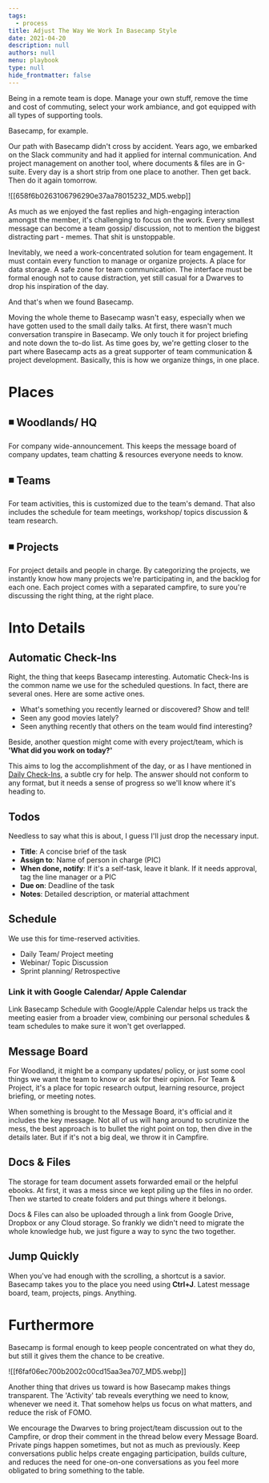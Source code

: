 ```yaml
---
tags: 
  - process
title: Adjust The Way We Work In Basecamp Style
date: 2021-04-20
description: null
authors: null
menu: playbook
type: null
hide_frontmatter: false
---
```


Being in a remote team is dope. Manage your own stuff, remove the time and cost of commuting, select your work ambiance, and got equipped with all types of supporting tools.

Basecamp, for example.

Our path with Basecamp didn't cross by accident. Years ago, we embarked on the Slack community and had it applied for internal communication. And project management on another tool, where documents & files are in G-suite. Every day is a short strip from one place to another. Then get back. Then do it again tomorrow.

![[658f6b0263106796290e37aa78015232_MD5.webp]]

As much as we enjoyed the fast replies and high-engaging interaction amongst the member, it's challenging to focus on the work. Every smallest message can become a team gossip/ discussion, not to mention the biggest distracting part - memes. That shit is unstoppable.

Inevitably, we need a work-concentrated solution for team engagement. It must contain every function to manage or organize projects. A place for data storage. A safe zone for team communication. The interface must be formal enough not to cause distraction, yet still casual for a Dwarves to drop his inspiration of the day.

And that's when we found Basecamp.

Moving the whole theme to Basecamp wasn't easy, especially when we have gotten used to the small daily talks. At first, there wasn't much conversation transpire in Basecamp. We only touch it for project briefing and note down the to-do list. As time goes by, we're getting closer to the part where Basecamp acts as a great supporter of team communication & project development. Basically, this is how we organize things, in one place.

# Places

## ◾️ Woodlands/ HQ
For company wide-announcement. This keeps the message board of company updates, team chatting & resources everyone needs to know.

## ◾️ Teams
For team activities, this is customized due to the team's demand. That also includes the schedule for team meetings, workshop/ topics discussion & team research.

## ◾️ Projects
For project details and people in charge. By categorizing the projects, we instantly know how many projects we're participating in, and the backlog for each one. Each project comes with a separated campfire, to sure you're discussing the right thing, at the right place.

# Into Details

## Automatic Check-Ins
Right, the thing that keeps Basecamp interesting. Automatic Check-Ins is the common name we use for the scheduled questions. In fact, there are several ones. Here are some active ones.

* What's something you recently learned or discovered? Show and tell!
* Seen any good movies lately?
* Seen anything recently that others on the team would find interesting?

Beside, another question might come with every project/team, which is **'What did you work on today?'**

This aims to log the accomplishment of the day, or as I have mentioned in <span style='color:pink_background'>[Daily Check-Ins](https://dwarves.foundation/memo/daily-check-ins)</span>, a subtle cry for help. The answer should not conform to any format, but it needs a sense of progress so we'll know where it's heading to.

## Todos
Needless to say what this is about, I guess I'll just drop the necessary input.

* **Title**: A concise brief of the task
* **Assign to**: Name of person in charge (PIC)
* **When done, notify**: If it's a self-task, leave it blank. If it needs approval, tag the line manager or a PIC
* **Due on**: Deadline of the task
* **Notes**: Detailed description, or material attachment

## Schedule
We use this for time-reserved activities.

* Daily Team/ Project meeting
* Webinar/ Topic Discussion
* Sprint planning/ Retrospective

### Link it with Google Calendar/ Apple Calendar
Link Basecamp Schedule with Google/Apple Calendar helps us track the meeting easier from a broader view, combining our personal schedules & team schedules to make sure it won't get overlapped.

## Message Board
For Woodland, it might be a company updates/ policy, or just some cool things we want the team to know or ask for their opinion.
For Team & Project, it's a place for topic research output, learning resource, project briefing, or meeting notes.

When something is brought to the Message Board, it's official and it includes the key message. Not all of us will hang around to scrutinize the mess, the best approach is to bullet the right point on top, then dive in the details later. But if it's not a big deal, we throw it in Campfire.

## Docs & Files
The storage for team document assets forwarded email or the helpful ebooks. At first, it was a mess since we kept piling up the files in no order. Then we started to create folders and put things where it belongs.

Docs & Files can also be uploaded through a link from Google Drive, Dropbox or any Cloud storage. So frankly we didn't need to migrate the whole knowledge hub, we just figure a way to sync the two together.

## Jump Quickly
When you've had enough with the scrolling, a shortcut is a savior. Basecamp takes you to the place you need using <span style='color:pink_background'>**Ctrl+J**</span>. Latest message board, team, projects, pings. Anything.

# Furthermore
Basecamp is formal enough to keep people concentrated on what they do, but still it gives them the chance to be creative.

![[f6faf06ec700b2002c00cd15aa3ea707_MD5.webp]]

Another thing that drives us toward is how Basecamp makes things transparent. The 'Activity' tab reveals everything we need to know, whenever we need it. That somehow helps us focus on what matters, and reduce the risk of FOMO.

We encourage the Dwarves to bring project/team discussion out to the Campfire, or drop their comment in the thread below every Message Board. Private pings happen sometimes, but not as much as previously. Keep conversations public helps create engaging participation, builds culture, and reduces the need for one-on-one conversations as you feel more obligated to bring something to the table.
